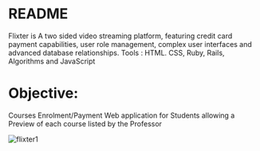 # README

Flixter is A two sided video streaming platform, featuring credit card payment capabilities, user role management, complex user interfaces and advanced database relationships.
Tools : HTML. CSS, Ruby, Rails, Algorithms and JavaScript

# Objective:

Courses Enrolment/Payment Web application for Students allowing a Preview of each course listed by the Professor 

![flixter1](https://user-images.githubusercontent.com/50501566/76135768-2c6b9e80-5ff8-11ea-950c-900768be7011.jpg)
